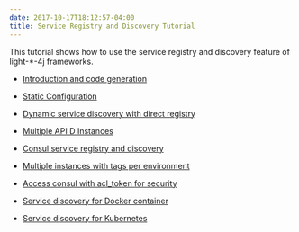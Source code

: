 ```yaml
---
date: 2017-10-17T18:12:57-04:00
title: Service Registry and Discovery Tutorial
---
```


This tutorial shows how to use the service registry and discovery feature of light-*-4j
frameworks. 

* [Introduction and code generation](generated)

* [Static Configuration](static)

* [Dynamic service discovery with direct registry](dynamic)

* [Multiple API D Instances](multiple)

* [Consul service registry and discovery](consul)

* [Multiple instances with tags per environment](tag)

* [Access consul with acl_token for security](token)

* [Service discovery for Docker container](docker)

* [Service discovery for Kubernetes](kubernetes)

